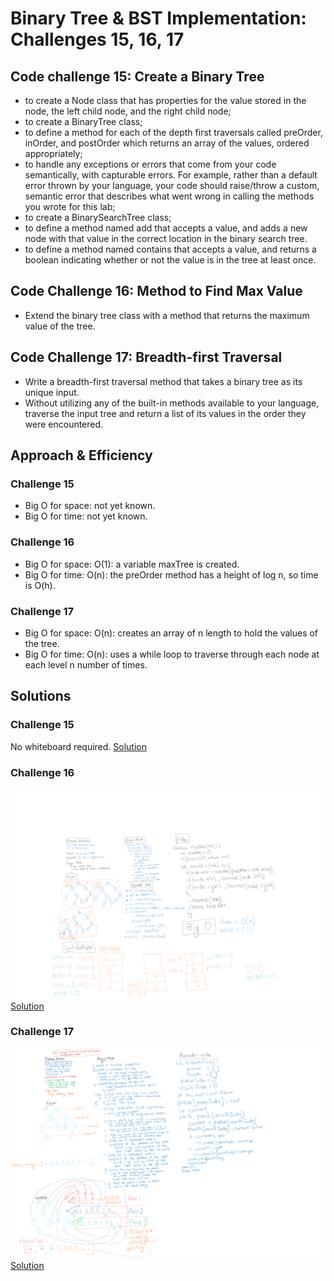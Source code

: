 # Binary Tree & BST Implementation: Challenges 15, 16, 17

## Code challenge 15: Create a Binary Tree
  
- to create a Node class that has properties for the value stored in the node, the left child node, and the right child node;
- to create a BinaryTree class;
- to define a method for each of the depth first traversals called preOrder, inOrder, and postOrder which returns an array of the values, ordered appropriately;
- to handle any exceptions or errors that come from your code semantically, with capturable errors. For example, rather than a default error thrown by your language, your code should raise/throw a custom, semantic error that describes what went wrong in calling the methods you wrote for this lab;
- to create a BinarySearchTree class;
- to define a method named add that accepts a value, and adds a new node with that value in the correct location in the binary search tree.
- to define a method named contains that accepts a value, and returns a boolean indicating whether or not the value is in the tree at least once.

## Code Challenge 16: Method to Find Max Value

- Extend the binary tree class with a method that returns the maximum value of the tree.

## Code Challenge 17: Breadth-first Traversal

- Write a breadth-first traversal method that takes a binary tree as its unique input.
- Without utilizing any of the built-in methods available to your language, traverse the input tree and return a list of its values in the order they were encountered.

## Approach & Efficiency

### Challenge 15

- Big O for space: not yet known.
- Big O for time: not yet known.

### Challenge 16

- Big O for space: O(1): a variable maxTree is created.
- Big O for time: O(n): the preOrder method has a height of log n, so time is O(h).

### Challenge 17

- Big O for space: O(n): creates an array of n length to hold the values of the tree.
- Big O for time: O(n): uses a while loop to traverse through each node at each level n number of times.

## Solutions

### Challenge 15
No whiteboard required.
[Solution](./tree.js)

### Challenge 16
![Whiteboard](../../assets/code-challenge16.png)
[Solution](./tree.js)

### Challenge 17
![Whiteboard](../../assets/code-challenge17.png)
[Solution](./tree.js)
